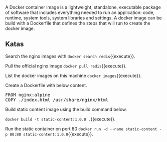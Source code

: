 A Docker container image is a lightweight, standalone, executable package of software that includes everything needed to run an application: code, runtime, system tools, system libraries and settings. A docker image can be build with a Dockerfile that defines the steps that will run to create the docker image.

## Katas

Search the nginx images with `docker search redis`{{execute}}.

Pull the official nginx image `docker pull redis`{{execute}}.

List the docker images on this machine `docker images`{{execute}}.

Create a Dockerfile with below content.

<pre class="file" data-filename="Dockerfile" data-target="replace">
FROM nginx:alpine
COPY ./index.html /usr/share/nginx/html
</pre>

Build static content image using the build command below.

`docker build -t static-content:1.0.0 .`{{execute}}.

Run the static container on port 80 `docker run -d --name static-content -p 80:80 static-content:1.0.0`{{execute}}.
